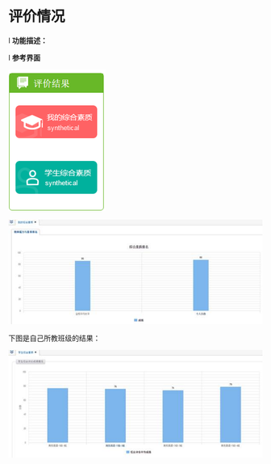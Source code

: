 # 评价情况



l  **功能描述：**

l  **参考界面**

![](/assets/image097.png)

![](/assets/image098.jpg)

下图是自己所教班级的结果：

![](/assets/image099.jpg)